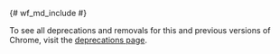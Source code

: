 {# wf_md_include #}

<aside>
To see all deprecations and removals for this and previous versions of Chrome,
visit the <a href='/web/updates/tags/deprecations'>deprecations page</a>.
</aside>
